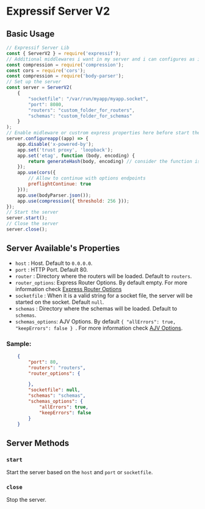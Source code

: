 # Expressif Server V2

## Basic Usage

```javascript
// Expressif Server Lib
const { ServerV2 } = require('expressif');
// Additional middlewares i want in my server and i can configures as i want
const compression = require('compression');
const cors = require('cors');
const compression = require('body-parser');
// Set up the server
const server = ServerV2(
	{
		"socketfile": "/var/run/myapp/myapp.socket",
		"port": 8080,
		"routers": "custom_folder_for_routers",
		"schemas": "custom_folder_for_schemas"
	}
);
// Enable midleware or custrom express properties here before start the serer
server.configureapp((app) => {
	app.disable('x-powered-by');
	app.set('trust proxy', 'loopback');
	app.set('etag', function (body, encoding) {
		return generateHash(body, encoding) // consider the function is defined
	});
	app.use(cors({
		// Allow to continue with options endpoints
		preflightContinue: true
	}));
	app.use(bodyParser.json());
	app.use(compression({ threshold: 256 }));
});
// Start the server
server.start();
// Close the server
server.close();
```

## Server Available's Properties

- `host` : Host. Default to `0.0.0.0`.
- `port` : HTTP Port. Default 80.
- `router` : Directory where the routers will be loaded. Default to `routers`.
- `router_options`: Express Router Options. By default empty. For more information check [Express Router Options](https://expressjs.com/es/api.html#express.router)
- `socketfile` : When it is a valid string for a socket file, the server will be started on the socket. Default `null`.
- `schemas` : Directory where the schemas will be loaded. Default to `schemas`.
- `schemas_options`: AJV Options. By default ```{ "allErrors": true, "keepErrors": false } ```. For more information check [ AJV Options](https://github.com/epoberezkin/ajv#options).

### Sample:

```json
	{
		"port": 80,
		"routers": "routers",
		"router_options": {

		},
		"socketfile": null,
		"schemas": "schemas",
		"schemas_options": {
			"allErrors": true,
			"keepErrors": false
		}
	}
```

## Server Methods

### `start`

Start the server based on the `host` and `port` or `socketfile`.

### `close`

Stop the server.
